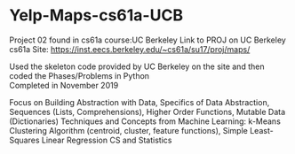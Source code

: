 # Yelp-Maps-cs61a-UCB
Project 02 found in cs61a course:UC Berkeley 
Link to PROJ on UC Berkeley cs61a Site: https://inst.eecs.berkeley.edu/~cs61a/su17/proj/maps/

Used the skeleton code provided by UC Berkeley on the site and then coded the Phases/Problems in Python                        
Completed in November 2019

Focus on Building Abstraction with Data, Specifics of Data Abstraction, Sequences (Lists, Comprehensions), Higher Order Functions, Mutable Data (Dictionaries)
Techniques and Concepts from Machine Learning: k-Means Clustering Algorithm (centroid, cluster, feature functions), Simple Least-Squares Linear Regression
CS and Statistics
